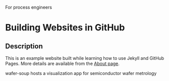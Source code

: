 For process engineers

# Building Websites in GitHub

## Description
This is an example website built while learning how to use Jekyll and GitHub Pages.
More details are available from the [About page](about).

wafer-soup hosts a visualization app for semiconductor wafer metrology

